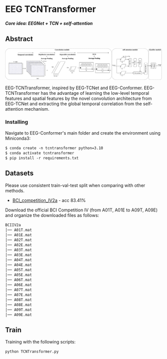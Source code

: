 # EEG TCNTransformer

##### Core idea: EEGNet + TCN + self-attention

## Abstract
![Network Architecture](/visualization/Fig1.png)

EEG-TCNTransformer, inspired by EEG-TCNet and EEG-Conformer. EEG-TCNTransformer has the advantage of learning the low-level temporal features and spatial features by the novel convolution architecture from EEG-TCNet and extracting the global temporal correlation from the self-attention mechanism.

### Installing
Navigate to EEG-Conformer's main folder and create the environment using Miniconda3:
```
$ conda create -n tcntransformer python=3.10
$ conda activate tcntransformer 
$ pip install -r requirements.txt
```


## Datasets
Please use consistent train-val-test split when comparing with other methods.
- [BCI_competition_IV2a](https://bnci-horizon-2020.eu/database/data-sets) - acc 83.41%

Download the official BCI Competition IV (from A01T, A01E to A09T, A09E) and organize the downloaded files as follows:
``` 
BCIIV2a
│── A01T.mat
│── A01E.mat
│── A02T.mat
│── A02E.mat
│── A03T.mat
│── A03E.mat
│── A04T.mat
│── A04E.mat
│── A05T.mat
│── A05E.mat
│── A06T.mat
│── A06E.mat
│── A07T.mat
│── A07E.mat
│── A08T.mat
│── A08E.mat
│── A09T.mat
│── A09E.mat
```

## Train
Training with the following scripts:
```
python TCNTransformer.py
```
